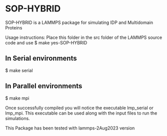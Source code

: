 # SOP-HYBRID
SOP-HYBRID is a LAMMPS package for simulating IDP and Multidomain Proteins


Usage instructions:
Place this folder in the src folder of the LAMMPS source code and use
$ make yes-SOP-HYBRID

## In Serial environments
$ make serial
## In Parallel environments
$ make mpi

Once successfully compiled you will notice the executable lmp_serial or lmp_mpi. This executable can be used along with the input files
to run the simulations.

This Package has been tested with lammps-2Aug2023 version
